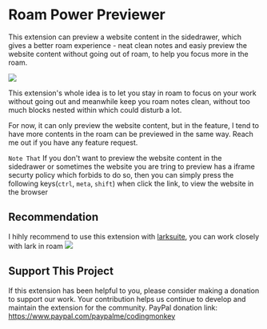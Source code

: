 # Roam Power Previewer

This extension can preview a website content in the sidedrawer, which gives a better roam experience - neat clean notes and easiy preview the website content without going out of roam, to help you focus more in the roam.

![](https://firebasestorage.googleapis.com/v0/b/firescript-577a2.appspot.com/o/imgs%2Fapp%2FExploreSpace%2FgnDYv5fQh2.59.25.gif?alt=media&token=5b4399c6-f44f-4da4-a551-dd44b5f7a30f)

This extension's whole idea is to let you stay in roam to focus on your work without going out and meanwhile keep you roam notes clean, without too much blocks nested within which could disturb a lot.

For now, it can only preview the website content, but in the feature, I tend to have more contents in the roam can be previewed in the same way. Reach me out if you have any feature request.

`Note That`
If you don't want to preview the website content in the sidedrawer or sometimes the website you are tring to preview has a iframe securty policy which forbids to do so, then you can simply press the following keys(`ctrl`, `meta`, `shift`) when click the link, to view the website in the browser 

## Recommendation
I hihly recommend to use this extension with [larksuite](https://www.larksuite.com/en_us/), you can work closely with lark in roam
![](https://firebasestorage.googleapis.com/v0/b/firescript-577a2.appspot.com/o/imgs%2Fapp%2FMichaelSpace%2FjOX6GBxCDs.48.12.gif?alt=media&token=b6fad658-d653-4948-b8a4-3b1e7bed92ac)


## Support This Project
If this extension has been helpful to you, please consider making a donation to support our work. Your contribution helps us continue to develop and maintain the extension for the community.
PayPal donation link: https://www.paypal.com/paypalme/codingmonkey